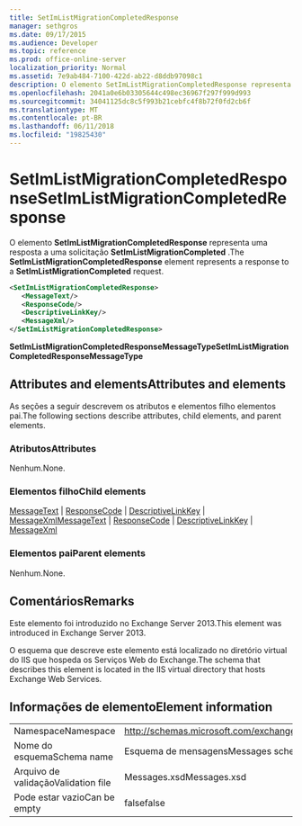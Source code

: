 ```yaml
---
title: SetImListMigrationCompletedResponse
manager: sethgros
ms.date: 09/17/2015
ms.audience: Developer
ms.topic: reference
ms.prod: office-online-server
localization_priority: Normal
ms.assetid: 7e9ab484-7100-422d-ab22-d8ddb97098c1
description: O elemento SetImListMigrationCompletedResponse representa uma resposta a uma solicitação SetImListMigrationCompleted.
ms.openlocfilehash: 2041a0e6b03305644c498ec36967f297f999d993
ms.sourcegitcommit: 34041125dc8c5f993b21cebfc4f8b72f0fd2cb6f
ms.translationtype: MT
ms.contentlocale: pt-BR
ms.lasthandoff: 06/11/2018
ms.locfileid: "19825430"
---
```

# <a name="setimlistmigrationcompletedresponse"></a><span data-ttu-id="514cb-103">SetImListMigrationCompletedResponse</span><span class="sxs-lookup"><span data-stu-id="514cb-103">SetImListMigrationCompletedResponse</span></span>

<span data-ttu-id="514cb-104">O elemento **SetImListMigrationCompletedResponse** representa uma resposta a uma solicitação **SetImListMigrationCompleted** .</span><span class="sxs-lookup"><span data-stu-id="514cb-104">The **SetImListMigrationCompletedResponse** element represents a response to a **SetImListMigrationCompleted** request.</span></span> 
  
```XML
<SetImListMigrationCompletedResponse>
   <MessageText/>
   <ResponseCode/>
   <DescriptiveLinkKey/>
   <MessageXml/>
</SetImListMigrationCompletedResponse>
```

 <span data-ttu-id="514cb-105">**SetImListMigrationCompletedResponseMessageType**</span><span class="sxs-lookup"><span data-stu-id="514cb-105">**SetImListMigrationCompletedResponseMessageType**</span></span>
## <a name="attributes-and-elements"></a><span data-ttu-id="514cb-106">Attributes and elements</span><span class="sxs-lookup"><span data-stu-id="514cb-106">Attributes and elements</span></span>

<span data-ttu-id="514cb-107">As seções a seguir descrevem os atributos e elementos filho elementos pai.</span><span class="sxs-lookup"><span data-stu-id="514cb-107">The following sections describe attributes, child elements, and parent elements.</span></span>
  
### <a name="attributes"></a><span data-ttu-id="514cb-108">Atributos</span><span class="sxs-lookup"><span data-stu-id="514cb-108">Attributes</span></span>

<span data-ttu-id="514cb-109">Nenhum.</span><span class="sxs-lookup"><span data-stu-id="514cb-109">None.</span></span>
  
### <a name="child-elements"></a><span data-ttu-id="514cb-110">Elementos filho</span><span class="sxs-lookup"><span data-stu-id="514cb-110">Child elements</span></span>

<span data-ttu-id="514cb-111">[MessageText](messagetext.md) | [ResponseCode](responsecode.md) | [DescriptiveLinkKey](descriptivelinkkey.md) | [MessageXml](messagexml.md)</span><span class="sxs-lookup"><span data-stu-id="514cb-111">[MessageText](messagetext.md) | [ResponseCode](responsecode.md) | [DescriptiveLinkKey](descriptivelinkkey.md) | [MessageXml](messagexml.md)</span></span>
  
### <a name="parent-elements"></a><span data-ttu-id="514cb-112">Elementos pai</span><span class="sxs-lookup"><span data-stu-id="514cb-112">Parent elements</span></span>

<span data-ttu-id="514cb-113">Nenhum.</span><span class="sxs-lookup"><span data-stu-id="514cb-113">None.</span></span>
  
## <a name="remarks"></a><span data-ttu-id="514cb-114">Comentários</span><span class="sxs-lookup"><span data-stu-id="514cb-114">Remarks</span></span>

<span data-ttu-id="514cb-115">Este elemento foi introduzido no Exchange Server 2013.</span><span class="sxs-lookup"><span data-stu-id="514cb-115">This element was introduced in Exchange Server 2013.</span></span>
  
<span data-ttu-id="514cb-116">O esquema que descreve este elemento está localizado no diretório virtual do IIS que hospeda os Serviços Web do Exchange.</span><span class="sxs-lookup"><span data-stu-id="514cb-116">The schema that describes this element is located in the IIS virtual directory that hosts Exchange Web Services.</span></span>
  
## <a name="element-information"></a><span data-ttu-id="514cb-117">Informações de elemento</span><span class="sxs-lookup"><span data-stu-id="514cb-117">Element information</span></span>

|||
|:-----|:-----|
|<span data-ttu-id="514cb-118">Namespace</span><span class="sxs-lookup"><span data-stu-id="514cb-118">Namespace</span></span>  <br/> |http://schemas.microsoft.com/exchange/services/2006/messages  <br/> |
|<span data-ttu-id="514cb-119">Nome do esquema</span><span class="sxs-lookup"><span data-stu-id="514cb-119">Schema name</span></span>  <br/> |<span data-ttu-id="514cb-120">Esquema de mensagens</span><span class="sxs-lookup"><span data-stu-id="514cb-120">Messages schema</span></span>  <br/> |
|<span data-ttu-id="514cb-121">Arquivo de validação</span><span class="sxs-lookup"><span data-stu-id="514cb-121">Validation file</span></span>  <br/> |<span data-ttu-id="514cb-122">Messages.xsd</span><span class="sxs-lookup"><span data-stu-id="514cb-122">Messages.xsd</span></span>  <br/> |
|<span data-ttu-id="514cb-123">Pode estar vazio</span><span class="sxs-lookup"><span data-stu-id="514cb-123">Can be empty</span></span>  <br/> |<span data-ttu-id="514cb-124">false</span><span class="sxs-lookup"><span data-stu-id="514cb-124">false</span></span>  <br/> |
   


